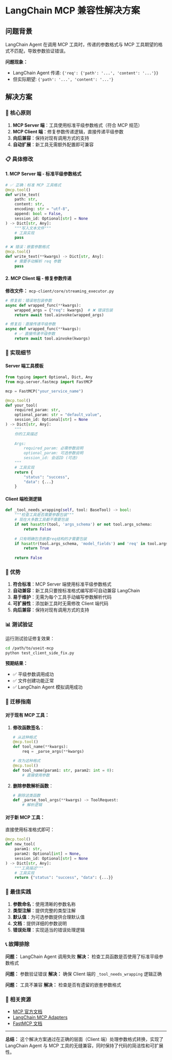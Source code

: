 # LangChain MCP 兼容性解决方案

## 问题背景

LangChain Agent 在调用 MCP 工具时，传递的参数格式与 MCP 工具期望的格式不匹配，导致参数验证错误。

**问题现象：**
- LangChain Agent 传递: `{'req': {'path': '...', 'content': '...'}}`
- 但实际期望: `{'path': '...', 'content': '...'}`

## 解决方案

### 🎯 核心原则

1. **MCP Server 端**：工具使用标准平级参数格式（符合 MCP 规范）
2. **MCP Client 端**：修复参数传递逻辑，直接传递平级参数
3. **向后兼容**：保持对现有调用方式的支持
4. **自动扩展**：新工具无需额外配置即可兼容

### 📋 具体修改

#### 1. MCP Server 端 - 标准平级参数格式

```python
# ✅ 正确：标准 MCP 工具格式
@mcp.tool()
def write_text(
    path: str,
    content: str,
    encoding: str = "utf-8",
    append: bool = False,
    session_id: Optional[str] = None
) -> Dict[str, Any]:
    """写入文本文件"""
    # 工具实现
    pass

# ❌ 错误：嵌套参数格式
@mcp.tool()
def write_text(**kwargs) -> Dict[str, Any]:
    # 需要手动解析 req 参数
    pass
```

#### 2. MCP Client 端 - 修复参数传递

**修改文件：** `mcp-client/core/streaming_executor.py`

```python
# 修复前：错误地包装参数
async def wrapped_func(**kwargs):
    wrapped_args = {"req": kwargs}  # ❌ 错误包装
    return await tool.ainvoke(wrapped_args)

# 修复后：直接传递平级参数
async def wrapped_func(**kwargs):
    # ✅ 直接传递平级参数
    return await tool.ainvoke(kwargs)
```

### 🔧 实现细节

#### Server 端工具模板

```python
from typing import Optional, Dict, Any
from mcp.server.fastmcp import FastMCP

mcp = FastMCP("your_service_name")

@mcp.tool()
def your_tool(
    required_param: str,
    optional_param: str = "default_value",
    session_id: Optional[str] = None
) -> Dict[str, Any]:
    """
    你的工具描述
    
    Args:
        required_param: 必需参数说明
        optional_param: 可选参数说明
        session_id: 会话ID (可选)
    """
    # 工具实现
    return {
        "status": "success",
        "data": {...}
    }
```

#### Client 端检测逻辑

```python
def _tool_needs_wrapping(self, tool: BaseTool) -> bool:
    """检查工具是否需要参数包装"""
    # 现在大多数工具都不需要包装
    if not hasattr(tool, 'args_schema') or not tool.args_schema:
        return False
    
    # 只有明确包含嵌套req结构的才需要包装
    if hasattr(tool.args_schema, 'model_fields') and 'req' in tool.args_schema.model_fields:
        return True
    
    return False
```

### 🚀 优势

1. **符合标准**：MCP Server 端使用标准平级参数格式
2. **自动兼容**：新工具只要按标准格式编写即可自动兼容 LangChain
3. **易于维护**：无需为每个工具手动编写参数解析代码
4. **可扩展性**：添加新工具时无需修改 Client 端代码
5. **向后兼容**：保持对现有调用方式的支持

### 📊 测试验证

运行测试验证修复效果：

```bash
cd /path/to/useit-mcp
python test_client_side_fix.py
```

**预期结果：**
- ✅ 平级参数调用成功
- ✅ 文件创建功能正常
- ✅ LangChain Agent 模拟调用成功

### 🔄 迁移指南

#### 对于现有 MCP 工具：

1. **修改函数签名**：
   ```python
   # 从这种格式
   @mcp.tool()
   def tool_name(**kwargs):
       req = _parse_args(**kwargs)
   
   # 改为这种格式
   @mcp.tool()
   def tool_name(param1: str, param2: int = 0):
       # 直接使用参数
   ```

2. **删除参数解析函数**：
   ```python
   # 删除这类函数
   def _parse_tool_args(**kwargs) -> ToolRequest:
       # 解析逻辑
   ```

#### 对于新 MCP 工具：

直接使用标准格式即可：

```python
@mcp.tool()
def new_tool(
    param1: str,
    param2: Optional[int] = None,
    session_id: Optional[str] = None
) -> Dict[str, Any]:
    """工具描述"""
    # 工具实现
    return {"status": "success", "data": {...}}
```

### 🎯 最佳实践

1. **参数命名**：使用清晰的参数名称
2. **类型注解**：提供完整的类型注解
3. **默认值**：为可选参数提供合理默认值
4. **文档**：提供详细的参数说明
5. **错误处理**：实现适当的错误处理逻辑

### 📞 故障排除

**问题：** LangChain Agent 调用失败
**解决：** 检查工具函数是否使用了标准平级参数格式

**问题：** 参数验证错误
**解决：** 确保 Client 端的 `_tool_needs_wrapping` 逻辑正确

**问题：** 工具不兼容
**解决：** 检查是否有遗留的嵌套参数格式

### 🔗 相关资源

- [MCP 官方文档](https://modelcontextprotocol.io/)
- [LangChain MCP Adapters](https://github.com/langchain-ai/langchainjs/tree/main/libs/langchain-mcp-adapters)
- [FastMCP 文档](https://github.com/pydantic/FastMCP)

---

**总结：** 这个解决方案通过在正确的层面（Client 端）处理参数格式转换，实现了 LangChain Agent 与 MCP 工具的无缝兼容，同时保持了代码的简洁性和可扩展性。


